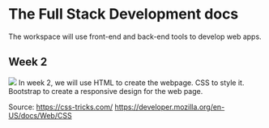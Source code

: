 # The Full Stack Development docs

The workspace will use front-end and back-end tools to develop web apps.

<h2>Week 2</h2>
<img src="https://getbootstrap.com/"></img>
In week 2, we will use HTML to create the webpage. CSS to style it. Bootstrap to create a responsive design for the web page.


Source: 
https://css-tricks.com/
https://developer.mozilla.org/en-US/docs/Web/CSS
